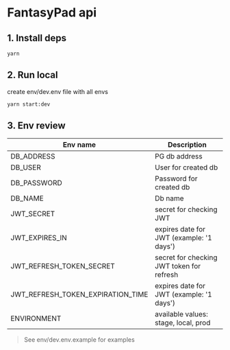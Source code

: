 # FantasyPad api

## 1. Install deps
```bash
yarn
```

## 2. Run local

create env/dev.env file with all envs

```bash
yarn start:dev
```

## 3. Env review

| Env name      | Description |
| ----------- | ----------- |
| DB_ADDRESS  | PG db address       |
| DB_USER     | User for created db       |
| DB_PASSWORD | Password for created db |
| DB_NAME     | Db name |
| JWT_SECRET | secret for checking JWT |
| JWT_EXPIRES_IN | expires date for JWT (example: '1 days') |
| JWT_REFRESH_TOKEN_SECRET | secret for checking JWT token for refresh |
| JWT_REFRESH_TOKEN_EXPIRATION_TIME | expires date for JWT (example: '1 days') |
| ENVIRONMENT | available values: stage, local, prod |

> See env/dev.env.example for examples

